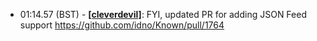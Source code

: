 * <a id="01:14.57">01:14.57 (BST)</a> - __[[cleverdevil]](https://github.com/[cleverdevil])__: FYI, updated PR for adding JSON Feed support https://github.com/idno/Known/pull/1764
